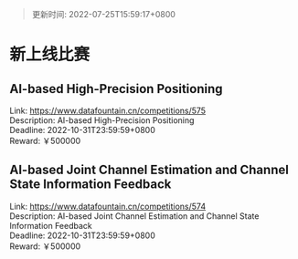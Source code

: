 > 更新时间: 2022-07-25T15:59:17+0800 

# 新上线比赛


## AI-based High-Precision Positioning
Link: https://www.datafountain.cn/competitions/575  
Description: AI-based High-Precision Positioning  
Deadline: 2022-10-31T23:59:59+0800  
Reward: ￥500000  

## AI-based Joint Channel Estimation and Channel State Information Feedback
Link: https://www.datafountain.cn/competitions/574  
Description: AI-based Joint Channel Estimation and Channel State Information Feedback  
Deadline: 2022-10-31T23:59:59+0800  
Reward: ￥500000  

